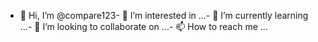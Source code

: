 - 👋 Hi, I’m @compare123- 👀 I’m interested in ...- 🌱 I’m currently learning ...- 💞️ I’m looking to collaborate on ...- 📫 How to reach me ...<!---compare123/compare123 is a ✨ special ✨ repository because its `README.md` (this file) appears on your GitHub profile.You can click the Preview link to take a look at your changes.--->
